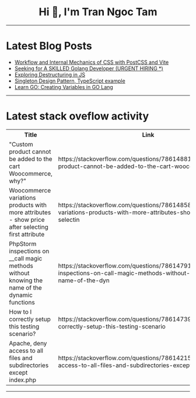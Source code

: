 <h1 align="center">Hi 👋, I'm Tran Ngoc Tam</h1>

---

# Latest Blog Posts 
<!-- BLOG-POST-LIST:START -->
- [Workflow and Internal Mechanics of CSS with PostCSS and Vite](https://dev.to/dev_raghvendra/workflow-and-internal-mechanics-of-css-with-postcss-and-vite-9o1)
- [Seeking for A SKILLED Golang Developer &lpar;URGENT HIRING *&rpar;](https://dev.to/andrew_king_cd5fbd2e15d08/seeking-for-a-skilled-golang-developer-urgent-hiring--3il4)
- [Exploring Destructuring in JS](https://dev.to/daniel_trejo_a04c7df29ef8/exploring-destructuring-in-js-114j)
- [Singleton Design Pattern, TypeScript example](https://dev.to/artem/singleton-design-pattern-typescript-example-443e)
- [Learn GO: Creating Variables in GO Lang](https://dev.to/ivewor/learn-go-creating-variables-in-go-lang-5dim)
<!-- BLOG-POST-LIST:END -->

---

# Latest stack oveflow activity
<table>
  <tr><th>Title</th><th>Link</th></tr>
  <!-- STACKOVERFLOW:START --><tr><td>&quot;Custom product cannot be added to the cart Woocommerce, why?&quot;</td><td>https://stackoverflow.com/questions/78614881/custom-product-cannot-be-added-to-the-cart-woocommerce-why</td></tr><tr><td>Woocommerce variations products with more attributes - show price after selecting first attribute</td><td>https://stackoverflow.com/questions/78614858/woocommerce-variations-products-with-more-attributes-show-price-after-selectin</td></tr><tr><td>PhpStorm inspections on __call magic methods without knowing the name of the dynamic functions</td><td>https://stackoverflow.com/questions/78614791/phpstorm-inspections-on-call-magic-methods-without-knowing-the-name-of-the-dyn</td></tr><tr><td>How to I correctly setup this testing scenario?</td><td>https://stackoverflow.com/questions/78614739/how-to-i-correctly-setup-this-testing-scenario</td></tr><tr><td>Apache, deny access to all files and subdirectories except index.php</td><td>https://stackoverflow.com/questions/78614215/apache-deny-access-to-all-files-and-subdirectories-except-index-php</td></tr><!-- STACKOVERFLOW:END -->
</table>

---


